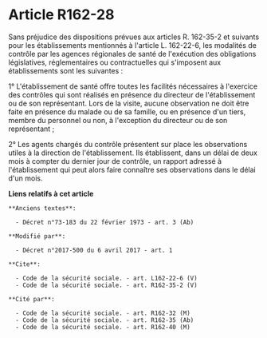 # Article R162-28

Sans préjudice des dispositions prévues aux articles R. 162-35-2 et suivants pour les établissements mentionnés à l'article
L. 162-22-6, les modalités de contrôle par les agences régionales de santé de l'exécution des obligations législatives,
réglementaires ou contractuelles qui s'imposent aux établissements sont les suivantes : 

1° L'établissement de santé offre toutes les facilités nécessaires à l'exercice des contrôles qui sont réalisés en présence
du directeur de l'établissement ou de son représentant. Lors de la visite, aucune observation ne doit être faite en présence
du malade ou de sa famille, ou en présence d'un tiers, membre du personnel ou non, à l'exception du directeur ou de son
représentant ; 

2° Les agents chargés du contrôle présentent sur place les observations utiles à la direction de l'établissement. Ils
établissent, dans un délai de deux mois à compter du dernier jour de contrôle, un rapport adressé à l'établissement qui peut
alors faire connaître ses observations dans le délai d'un mois.

**Liens relatifs à cet article**

	**Anciens textes**:

	  - Décret n°73-183 du 22 février 1973 - art. 3 (Ab)

	**Modifié par**:

	  - Décret n°2017-500 du 6 avril 2017 - art. 1

	**Cite**:

	  - Code de la sécurité sociale. - art. L162-22-6 (V)
	  - Code de la sécurité sociale. - art. R162-35-2 (V)

	**Cité par**:

	  - Code de la sécurité sociale. - art. R162-32 (M)
	  - Code de la sécurité sociale. - art. R162-35 (Ab)
	  - Code de la sécurité sociale. - art. R162-40 (M)
